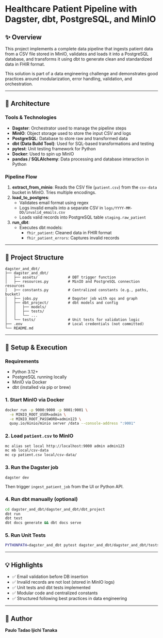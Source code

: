 # Healthcare Patient Pipeline with Dagster, dbt, PostgreSQL, and MinIO

## ✨ Overview

This project implements a complete data pipeline that ingests patient data from a CSV file stored in MinIO, validates and loads it into a PostgreSQL database, and transforms it using dbt to generate clean and standardized data in FHIR format.

This solution is part of a data engineering challenge and demonstrates good practices around modularization, error handling, validation, and orchestration.

---

## 🚀 Architecture

### Tools & Technologies
- **Dagster**: Orchestrator used to manage the pipeline steps
- **MinIO**: Object storage used to store the input CSV and logs
- **PostgreSQL**: Database to store raw and transformed data
- **dbt (Data Build Tool)**: Used for SQL-based transformations and testing
- **pytest**: Unit testing framework for Python
- **Docker**: Used to spin up MinIO
- **pandas / SQLAlchemy**: Data processing and database interaction in Python

### Pipeline Flow
1. **extract_from_minio**: Reads the CSV file (`patient.csv`) from the `csv-data` bucket in MinIO. Tries multiple encodings.
2. **load_to_postgres**:
   - Validates email format using regex
   - Logs invalid emails into a separate CSV in `logs/YYYY-MM-DD/invalid_emails.csv`
   - Loads valid records into PostgreSQL table `staging.raw_patient`
3. **run_dbt**:
   - Executes dbt models:
     - `fhir_patient`: Cleaned data in FHIR format
     - `fhir_patient_errors`: Captures invalid records

---

## 📃 Project Structure
```
dagster_and_dbt/
├── dagster_and_dbt/
│   ├── assets/              # DBT trigger function
│   ├── resources.py         # MinIO and PostgreSQL connection resources
│   ├── constants.py         # Centralized constants (e.g., paths, bucket)
│   ├── jobs.py              # Dagster job with ops and graph
│   ├── dbt_project/         # dbt models and config
│   │   ├── models/
│   │   ├── tests/
│   │   └── ...
│   └── tests/               # Unit tests for validation logic
├── .env                     # Local credentials (not committed)
└── README.md
```

---

## 🔧 Setup & Execution

### Requirements
- Python 3.12+
- PostgreSQL running locally
- MinIO via Docker
- dbt (installed via pip or brew)

### 1. Start MinIO via Docker
```bash
docker run -p 9000:9000 -p 9001:9001 \
  -e MINIO_ROOT_USER=admin \
  -e MINIO_ROOT_PASSWORD=admin123 \
  quay.io/minio/minio server /data --console-address ":9001"
```

### 2. Load `patient.csv` to MinIO
```bash
mc alias set local http://localhost:9000 admin admin123
mc mb local/csv-data
mc cp patient.csv local/csv-data/
```

### 3. Run the Dagster job
```bash
dagster dev
```
Then trigger `ingest_patient_job` from the UI or Python API.

### 4. Run dbt manually (optional)
```bash
cd dagster_and_dbt/dagster_and_dbt/dbt_project
dbt run
dbt test
dbt docs generate && dbt docs serve
```

### 5. Run Unit Tests
```bash
PYTHONPATH=dagster_and_dbt pytest dagster_and_dbt/dagster_and_dbt/tests/
```

---

## 💡 Highlights
- ✅ Email validation before DB insertion
- ✅ Invalid records are not lost (stored in MinIO logs)
- ✅ Unit tests and dbt tests implemented
- ✅ Modular code and centralized constants
- ✅ Structured following best practices in data engineering

---

## 🤝 Author
**Paulo Tadao Ijichi Tanaka**